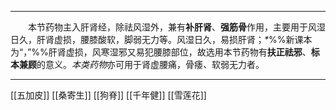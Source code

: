 ---
&emsp;&emsp;本节药物主入肝肾经，除祛风湿外，兼有**补肝肾**、**强筋骨**作用，主要用于风湿日久，肝肾虚损，腰膝酸软，脚弱无力等。风湿日久，易损肝肾；<dfn>\*</dfn>%%新课本为“，”%%肝肾虚损，风寒湿邪又易犯腰膝部位，故选用本节药物有**扶正祛邪**、**标本兼顾**的意义。<dfn>本类药物</dfn>亦可用于肾虚腰痛，骨痿<dfn>、</dfn>软弱无力者。
***
[[五加皮]]
[[桑寄生]]
[[狗脊]]
[[千年健]]
[[雪莲花]]
